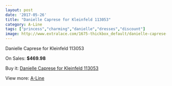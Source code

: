 ```yaml
---
layout: post
date: '2017-05-26'
title: "Danielle Caprese for Kleinfeld 113053"
category: A-Line
tags: ["princess","charming","danielle","dresses","discount"]
image: http://www.extralace.com/1675-thickbox_default/danielle-caprese-for-kleinfeld-113053.jpg
---
```

Danielle Caprese for Kleinfeld 113053

On Sales: **$469.98**
<a href="https://www.extralace.com/a-line/794-danielle-caprese-for-kleinfeld-113053.html"><amp-img layout="responsive" width="600" height="600" src="//www.extralace.com/1675-thickbox_default/danielle-caprese-for-kleinfeld-113053.jpg" alt="Danielle Caprese for Kleinfeld 113053 0" /></a>

Buy it: [Danielle Caprese for Kleinfeld 113053](https://www.extralace.com/a-line/794-danielle-caprese-for-kleinfeld-113053.html "Danielle Caprese for Kleinfeld 113053")

View more: [A-Line](https://www.extralace.com/2-a-line "A-Line")